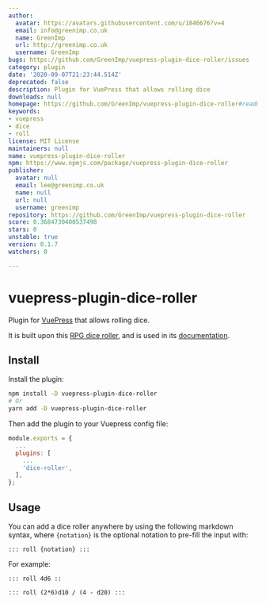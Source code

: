 ```yaml
---
author:
  avatar: https://avatars.githubusercontent.com/u/1846676?v=4
  email: info@greenimp.co.uk
  name: GreenImp
  url: http://greenimp.co.uk
  username: GreenImp
bugs: https://github.com/GreenImp/vuepress-plugin-dice-roller/issues
category: plugin
date: '2020-09-07T21:23:44.514Z'
deprecated: false
description: Plugin for VuePress that allows rolling dice
downloads: null
homepage: https://github.com/GreenImp/vuepress-plugin-dice-roller#readme
keywords:
- vuepress
- dice
- roll
license: MIT License
maintainers: null
name: vuepress-plugin-dice-roller
npm: https://www.npmjs.com/package/vuepress-plugin-dice-roller
publisher:
  avatar: null
  email: lee@greenimp.co.uk
  name: null
  url: null
  username: greenimp
repository: https://github.com/GreenImp/vuepress-plugin-dice-roller
score: 0.3684730400537498
stars: 0
unstable: true
version: 0.1.7
watchers: 0

---
```


# vuepress-plugin-dice-roller

Plugin for [VuePress](https://vuepress.vuejs.org/) that allows rolling dice.

It is built upon this [RPG dice roller](https://github.com/GreenImp/rpg-dice-roller), and is used in its [documentation](https://greenimp.github.io/rpg-dice-roller).


## Install

Install the plugin:

```bash
npm install -D vuepress-plugin-dice-roller
# Or
yarn add -D vuepress-plugin-dice-roller
```

Then add the plugin to your Vuepress config file:

```javascript
module.exports = {
  ...
  plugins: [
    ...
    'dice-roller',
  ],
};
```


## Usage

You can add a dice roller anywhere by using the following markdown syntax, where `{notation}` is the optional notation to pre-fill the input with:

```
::: roll {notation} :::
```

For example:

```
::: roll 4d6 ::
```

```
::: roll (2*6)d10 / (4 - d20) :::
```
